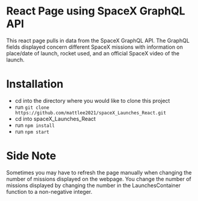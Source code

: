 # React Page using SpaceX GraphQL API
This react page pulls in data from the SpaceX GraphQL API. The GraphQL fields displayed concern different SpaceX missions with information on place/date of launch, rocket used, and an official SpaceX video of the launch. 

# Installation 
- cd into the directory where you would like to clone this project
- run `git clone https://github.com/mattlee2021/spaceX_Launches_React.git`
- cd into spaceX_Launches_React
- run `npm install`
- run `npm start`

# Side Note
Sometimes you may have to refresh the page manually when changing the number of missions displayed on the webpage. You change the number of missions displayed by changing the number in the LaunchesContainer function to a non-negative integer. 

